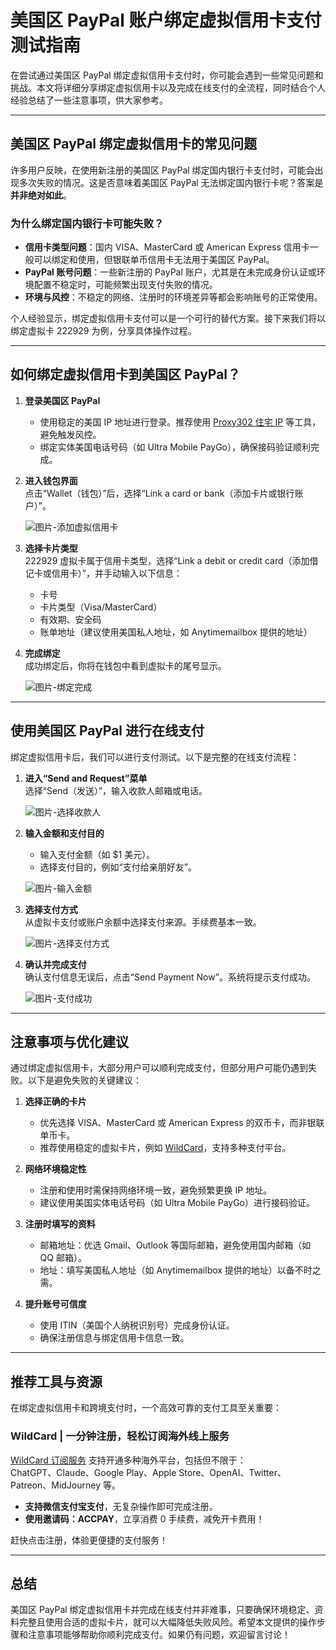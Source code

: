 # 美国区 PayPal 账户绑定虚拟信用卡支付测试指南

在尝试通过美国区 PayPal 绑定虚拟信用卡支付时，你可能会遇到一些常见问题和挑战。本文将详细分享绑定虚拟信用卡以及完成在线支付的全流程，同时结合个人经验总结了一些注意事项，供大家参考。

---

## 美国区 PayPal 绑定虚拟信用卡的常见问题

许多用户反映，在使用新注册的美国区 PayPal 绑定国内银行卡支付时，可能会出现多次失败的情况。这是否意味着美国区 PayPal 无法绑定国内银行卡呢？答案是**并非绝对如此**。

### 为什么绑定国内银行卡可能失败？

- **信用卡类型问题**：国内 VISA、MasterCard 或 American Express 信用卡一般可以绑定和使用，但银联单币信用卡无法用于美国区 PayPal。
- **PayPal 账号问题**：一些新注册的 PayPal 账户，尤其是在未完成身份认证或环境配置不稳定时，可能频繁出现支付失败的情况。
- **环境与风控**：不稳定的网络、注册时的环境差异等都会影响账号的正常使用。

个人经验显示，绑定虚拟信用卡支付可以是一个可行的替代方案。接下来我们将以绑定虚拟卡 222929 为例，分享具体操作过程。

---

## 如何绑定虚拟信用卡到美国区 PayPal？

1. **登录美国区 PayPal**  
   - 使用稳定的美国 IP 地址进行登录。推荐使用 [Proxy302 住宅 IP](https://bit.ly/bewildcard) 等工具，避免触发风控。
   - 绑定实体美国电话号码（如 Ultra Mobile PayGo），确保接码验证顺利完成。

2. **进入钱包界面**  
   点击“Wallet（钱包）”后，选择“Link a card or bank（添加卡片或银行账户）”。

   ![图片-添加虚拟信用卡](https://www.kuajingju.com/wp-content/uploads/2022/09/LINK2.png)

3. **选择卡片类型**  
   222929 虚拟卡属于信用卡类型，选择“Link a debit or credit card（添加借记卡或信用卡）”，并手动输入以下信息：
   - 卡号
   - 卡片类型（Visa/MasterCard）
   - 有效期、安全码
   - 账单地址（建议使用美国私人地址，如 Anytimemailbox 提供的地址）

4. **完成绑定**  
   成功绑定后，你将在钱包中看到虚拟卡的尾号显示。

   ![图片-绑定完成](https://www.kuajingju.com/wp-content/uploads/2022/09/LINK8.png)

---

## 使用美国区 PayPal 进行在线支付

绑定虚拟信用卡后，我们可以进行支付测试。以下是完整的在线支付流程：

1. **进入“Send and Request”菜单**  
   选择“Send（发送）”，输入收款人邮箱或电话。

   ![图片-选择收款人](https://www.kuajingju.com/wp-content/uploads/2022/09/send1.png)

2. **输入金额和支付目的**  
   - 输入支付金额（如 $1 美元）。
   - 选择支付目的，例如“支付给亲朋好友”。

   ![图片-输入金额](https://www.kuajingju.com/wp-content/uploads/2022/09/send2.png)

3. **选择支付方式**  
   从虚拟卡支付或账户余额中选择支付来源。手续费基本一致。

   ![图片-选择支付方式](https://www.kuajingju.com/wp-content/uploads/2022/09/send4.png)

4. **确认并完成支付**  
   确认支付信息无误后，点击“Send Payment Now”。系统将提示支付成功。

   ![图片-支付成功](https://www.kuajingju.com/wp-content/uploads/2022/09/send6.png)

---

## 注意事项与优化建议

通过绑定虚拟信用卡，大部分用户可以顺利完成支付，但部分用户可能仍遇到失败。以下是避免失败的关键建议：

1. **选择正确的卡片**  
   - 优先选择 VISA、MasterCard 或 American Express 的双币卡，而非银联单币卡。
   - 推荐使用稳定的虚拟卡片，例如 [WildCard](https://bit.ly/bewildcard)，支持多种支付平台。

2. **网络环境稳定性**  
   - 注册和使用时需保持网络环境一致，避免频繁更换 IP 地址。
   - 建议使用美国实体电话号码（如 Ultra Mobile PayGo）进行接码验证。

3. **注册时填写的资料**  
   - 邮箱地址：优选 Gmail、Outlook 等国际邮箱，避免使用国内邮箱（如 QQ 邮箱）。
   - 地址：填写美国私人地址（如 Anytimemailbox 提供的地址）以备不时之需。

4. **提升账号可信度**  
   - 使用 ITIN（美国个人纳税识别号）完成身份认证。
   - 确保注册信息与绑定信用卡信息一致。

---

## 推荐工具与资源

在绑定虚拟信用卡和跨境支付时，一个高效可靠的支付工具至关重要：

### **WildCard | 一分钟注册，轻松订阅海外线上服务**  
[WildCard 订阅服务](https://bit.ly/bewildcard) 支持开通多种海外平台，包括但不限于：  
ChatGPT、Claude、Google Play、Apple Store、OpenAI、Twitter、Patreon、MidJourney 等。  
- **支持微信支付宝支付**，无复杂操作即可完成注册。  
- **使用邀请码：ACCPAY**，立享消费 0 手续费，减免开卡费用！  

赶快点击注册，体验更便捷的支付服务！

---

## 总结

美国区 PayPal 绑定虚拟信用卡并完成在线支付并非难事，只要确保环境稳定、资料完整且使用合适的虚拟卡片，就可以大幅降低失败风险。希望本文提供的操作步骤和注意事项能够帮助你顺利完成支付。如果仍有问题，欢迎留言讨论！
